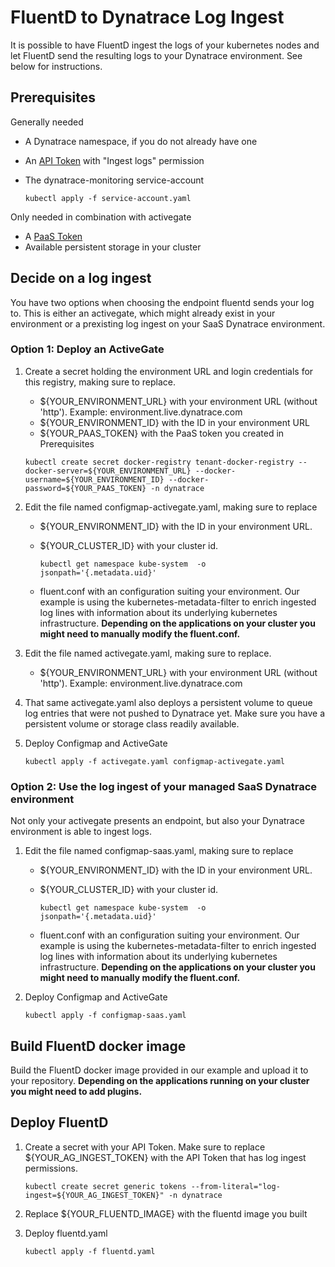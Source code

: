 
# FluentD to Dynatrace Log Ingest

It is possible to have FluentD ingest the logs of your kubernetes nodes and let FluentD send the resulting logs to your Dynatrace environment. See below for instructions.
## Prerequisites
Generally needed
- A Dynatrace namespace, if you do not already have one
- An [API Token](https://www.dynatrace.com/support/help/dynatrace-api/basics/dynatrace-api-authentication/) with "Ingest logs" permission
- The dynatrace-monitoring service-account

   ``kubectl apply -f service-account.yaml``

Only needed in combination with activegate
- A [PaaS Token](https://www.dynatrace.com/support/help/get-started/access-tokens/)
- Available persistent storage in your cluster

## Decide on a log ingest

You have two options when choosing the endpoint fluentd sends your log to.
This is either an activegate, which might already exist in your environment or a prexisting log ingest on your SaaS Dynatrace environment.
### Option 1: Deploy an ActiveGate

1. Create a secret holding the environment URL and login credentials for this registry, making sure to replace.

   * ${YOUR_ENVIRONMENT_URL} with your environment URL (without 'http'). Example: environment.live.dynatrace.com
   * ${YOUR_ENVIRONMENT_ID} with the ID in your environment URL
   * ${YOUR_PAAS_TOKEN} with the PaaS token you created in Prerequisites

   ``kubectl create secret docker-registry tenant-docker-registry --docker-server=${YOUR_ENVIRONMENT_URL} --docker-username=${YOUR_ENVIRONMENT_ID} --docker-password=${YOUR_PAAS_TOKEN} -n dynatrace``

2. Edit the file named configmap-activegate.yaml, making sure to replace
   * ${YOUR_ENVIRONMENT_ID} with the ID in your environment URL.
   * ${YOUR_CLUSTER_ID} with your cluster id.
    
     ``kubectl get namespace kube-system  -o jsonpath='{.metadata.uid}'``
   
   * fluent.conf with an configuration suiting your environment. Our example is using the kubernetes-metadata-filter to enrich ingested log lines with information about its underlying kubernetes infrastructure. **Depending on the applications on your cluster you might need to manually modify the fluent.conf.**

3. Edit the file named activegate.yaml, making sure to replace.
   * ${YOUR_ENVIRONMENT_URL} with your environment URL (without 'http'). Example: environment.live.dynatrace.com

4. That same activegate.yaml also deploys a persistent volume to queue log entries that were not pushed to Dynatrace yet. Make sure you have a persistent volume or storage class readily available.

5. Deploy Configmap and ActiveGate

   ``kubectl apply -f activegate.yaml configmap-activegate.yaml``

### Option 2: Use the log ingest of your managed SaaS Dynatrace environment

Not only your activegate presents an endpoint, but also your Dynatrace environment is able to ingest logs.

1. Edit the file named configmap-saas.yaml, making sure to replace
   * ${YOUR_ENVIRONMENT_ID} with the ID in your environment URL.
   * ${YOUR_CLUSTER_ID} with your cluster id.
    
     ``kubectl get namespace kube-system  -o jsonpath='{.metadata.uid}'``
   
   * fluent.conf with an configuration suiting your environment. Our example is using the kubernetes-metadata-filter to enrich ingested log lines with information about its underlying kubernetes infrastructure. **Depending on the applications on your cluster you might need to manually modify the fluent.conf.**

2. Deploy Configmap and ActiveGate

   ``kubectl apply -f configmap-saas.yaml``

## Build FluentD docker image

Build the FluentD docker image provided in our example and upload it to your repository. **Depending on the applications running on your cluster you might need to add plugins.**

## Deploy FluentD 

1. Create a secret with your API Token. Make sure to replace ${YOUR_AG_INGEST_TOKEN} with the API Token that has log ingest permissions.

   ``kubectl create secret generic tokens --from-literal="log-ingest=${YOUR_AG_INGEST_TOKEN}" -n dynatrace``

2. Replace ${YOUR_FLUENTD_IMAGE} with the fluentd image you built 

3. Deploy fluentd.yaml

   ``kubectl apply -f fluentd.yaml``